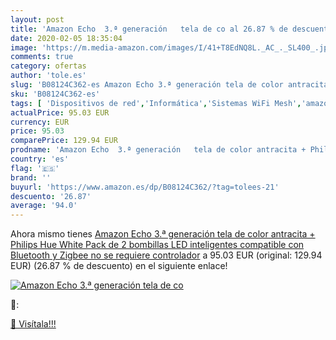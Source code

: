 ```yaml
---
layout: post
title: 'Amazon Echo  3.ª generación   tela de co al 26.87 % de descuento'
date: 2020-02-05 18:35:04
image: 'https://m.media-amazon.com/images/I/41+T8EdNQ8L._AC_._SL400_.jpg'
comments: true
category: ofertas
author: 'tole.es'
slug: 'B08124C362-es Amazon Echo 3.ª generación tela de color antracita +...'
sku: 'B08124C362-es'
tags: [ 'Dispositivos de red','Informática','Sistemas WiFi Mesh','amazon','echo','hue','philips', ]
actualPrice: 95.03 EUR
currency: EUR
price: 95.03
comparePrice: 129.94 EUR
prodname: 'Amazon Echo  3.ª generación   tela de color antracita + Philips Hue White Pack de 2 bombillas LED inteligentes  compatible con Bluetooth y Zigbee  no se requiere controlador'
country: 'es'
flag: '🇪🇸'
brand: ''
buyurl: 'https://www.amazon.es/dp/B08124C362/?tag=tolees-21'
descuento: '26.87'
average: '94.0'
---
```


Ahora mismo tienes [Amazon Echo  3.ª generación   tela de color antracita + Philips Hue White Pack de 2 bombillas LED inteligentes  compatible con Bluetooth y Zigbee  no se requiere controlador](https://www.amazon.es/dp/B08124C362/?tag=tolees-21) a 95.03 EUR (original: 129.94 EUR) (26.87 %  de descuento) en el siguiente enlace!

[![Amazon Echo  3.ª generación   tela de co](https://m.media-amazon.com/images/I/41+T8EdNQ8L._AC_._SL400_.jpg)](https://www.amazon.es/dp/B08124C362/?tag=tolees-21)

🔎:


[🛒 Visítala!!!](https://www.amazon.es/dp/B08124C362/?tag=tolees-21)
